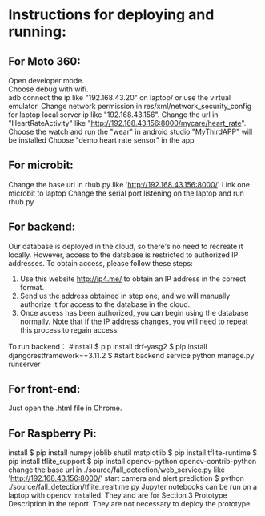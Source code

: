# Instructions for deploying and running: 

## For Moto 360:
Open developer mode. <br/>
Choose debug with wifi. <br/>
adb connect the ip like "192.168.43.20" on laptop/ or use the virtual emulator. 
Change network permission in res/xml/network_security_config for laptop local server ip like "192.168.43.156". 
Change the url in "HeartRateActivity" like "http://192.168.43.156:8000/mycare/heart_rate". 
Choose the watch and run the "wear" in android studio
"MyThirdAPP" will be installed 
Choose "demo heart rate sensor" in the app

## For microbit:
Change the base url in rhub.py like 'http://192.168.43.156:8000/'
Link one microbit to laptop
Change the serial port listening on the laptop
and run rhub.py

## For backend:
Our database is deployed in the cloud, so there's no need to recreate it locally. However, access to the database is restricted to authorized IP addresses. To obtain access, please follow these steps:
1. Use this website http://ip4.me/ to obtain an IP address in the correct format.
2. Send us the address obtained in step one, and we will manually authorize it for access to the database in the cloud.
3. Once access has been authorized, you can begin using the database normally. Note that if the IP address changes, you will need to repeat this process to regain access.

To run backend：
#install
$ pip install drf-yasg2
$ pip install djangorestframework==3.11.2
$ #start backend service
python manage.py runserver

## For front-end:
Just open the .html file in Chrome.

## For Raspberry Pi:
 install
$ pip install numpy joblib shutil matplotlib
$ pip install tflite-runtime
$ pip install tflite_support 
$ pip install opencv-python opencv-contrib-python
 change the base url in ./source/fall_detection/web_service.py like 'http://192.168.43.156:8000/'
 start camera and alert prediction
$ python ./source/fall_detection/tflite_realtime.py
 Jupyter notebooks can be run on a laptop with opencv installed.
 They and are for Section 3 Prototype Description in the report. 
 They are not necessary to deploy the prototype. 
